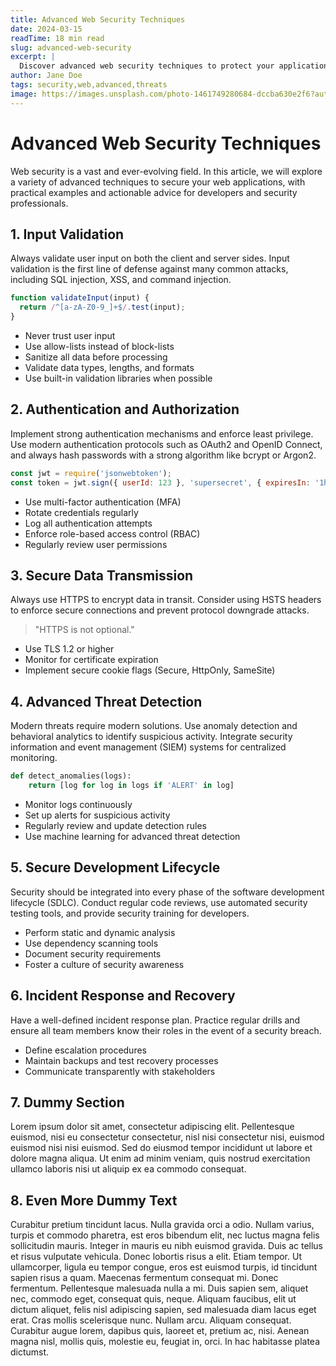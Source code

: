 ```yaml
---
title: Advanced Web Security Techniques
date: 2024-03-15
readTime: 18 min read
slug: advanced-web-security
excerpt: |
  Discover advanced web security techniques to protect your applications from modern threats. This article covers everything from input validation to advanced threat detection, with practical code examples and best practices. Whether you're a beginner or a seasoned developer, you'll find actionable insights to enhance your security posture. Dive deep into the world of web security and learn how to safeguard your projects effectively.
author: Jane Doe
tags: security,web,advanced,threats
image: https://images.unsplash.com/photo-1461749280684-dccba630e2f6?auto=format&fit=crop&w=800&q=80
---
```


# Advanced Web Security Techniques

Web security is a vast and ever-evolving field. In this article, we will explore a variety of advanced techniques to secure your web applications, with practical examples and actionable advice for developers and security professionals.

## 1. Input Validation

Always validate user input on both the client and server sides. Input validation is the first line of defense against many common attacks, including SQL injection, XSS, and command injection.

```js
function validateInput(input) {
  return /^[a-zA-Z0-9_]+$/.test(input);
}
```

- Never trust user input
- Use allow-lists instead of block-lists
- Sanitize all data before processing
- Validate data types, lengths, and formats
- Use built-in validation libraries when possible

## 2. Authentication and Authorization

Implement strong authentication mechanisms and enforce least privilege. Use modern authentication protocols such as OAuth2 and OpenID Connect, and always hash passwords with a strong algorithm like bcrypt or Argon2.

```js
const jwt = require('jsonwebtoken');
const token = jwt.sign({ userId: 123 }, 'supersecret', { expiresIn: '1h' });
```

- Use multi-factor authentication (MFA)
- Rotate credentials regularly
- Log all authentication attempts
- Enforce role-based access control (RBAC)
- Regularly review user permissions

## 3. Secure Data Transmission

Always use HTTPS to encrypt data in transit. Consider using HSTS headers to enforce secure connections and prevent protocol downgrade attacks.

> "HTTPS is not optional."

- Use TLS 1.2 or higher
- Monitor for certificate expiration
- Implement secure cookie flags (Secure, HttpOnly, SameSite)

## 4. Advanced Threat Detection

Modern threats require modern solutions. Use anomaly detection and behavioral analytics to identify suspicious activity. Integrate security information and event management (SIEM) systems for centralized monitoring.

```python
def detect_anomalies(logs):
    return [log for log in logs if 'ALERT' in log]
```

- Monitor logs continuously
- Set up alerts for suspicious activity
- Regularly review and update detection rules
- Use machine learning for advanced threat detection

## 5. Secure Development Lifecycle

Security should be integrated into every phase of the software development lifecycle (SDLC). Conduct regular code reviews, use automated security testing tools, and provide security training for developers.

- Perform static and dynamic analysis
- Use dependency scanning tools
- Document security requirements
- Foster a culture of security awareness

## 6. Incident Response and Recovery

Have a well-defined incident response plan. Practice regular drills and ensure all team members know their roles in the event of a security breach.

- Define escalation procedures
- Maintain backups and test recovery processes
- Communicate transparently with stakeholders

## 7. Dummy Section

Lorem ipsum dolor sit amet, consectetur adipiscing elit. Pellentesque euismod, nisi eu consectetur consectetur, nisl nisi consectetur nisi, euismod euismod nisi nisi euismod. Sed do eiusmod tempor incididunt ut labore et dolore magna aliqua. Ut enim ad minim veniam, quis nostrud exercitation ullamco laboris nisi ut aliquip ex ea commodo consequat.

## 8. Even More Dummy Text

Curabitur pretium tincidunt lacus. Nulla gravida orci a odio. Nullam varius, turpis et commodo pharetra, est eros bibendum elit, nec luctus magna felis sollicitudin mauris. Integer in mauris eu nibh euismod gravida. Duis ac tellus et risus vulputate vehicula. Donec lobortis risus a elit. Etiam tempor. Ut ullamcorper, ligula eu tempor congue, eros est euismod turpis, id tincidunt sapien risus a quam. Maecenas fermentum consequat mi. Donec fermentum. Pellentesque malesuada nulla a mi. Duis sapien sem, aliquet nec, commodo eget, consequat quis, neque. Aliquam faucibus, elit ut dictum aliquet, felis nisl adipiscing sapien, sed malesuada diam lacus eget erat. Cras mollis scelerisque nunc. Nullam arcu. Aliquam consequat. Curabitur augue lorem, dapibus quis, laoreet et, pretium ac, nisi. Aenean magna nisl, mollis quis, molestie eu, feugiat in, orci. In hac habitasse platea dictumst.
